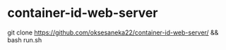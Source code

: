 # container-id-web-server
git clone https://github.com/oksesaneka22/container-id-web-server/ && bash run.sh
